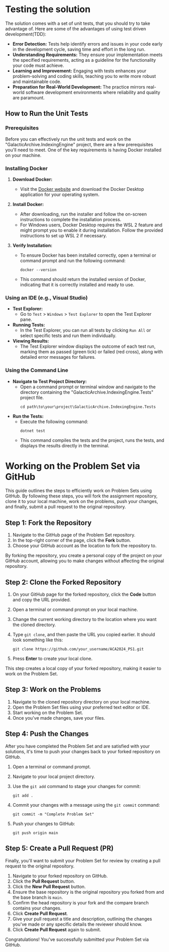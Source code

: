 # Testing the solution
The solution comes with a set of unit tests, that you should try to take advantage of. Here are some of the advantages of using test driven development(TDD):

- **Error Detection:** Tests help identify errors and issues in your code early in the development cycle, saving time and effort in the long run.
- **Understanding Requirements:** They ensure your implementation meets the specified requirements, acting as a guideline for the functionality your code must achieve.
- **Learning and Improvement:** Engaging with tests enhances your problem-solving and coding skills, teaching you to write more robust and maintainable code.
- **Preparation for Real-World Development:** The practice mirrors real-world software development environments where reliability and quality are paramount.

## How to Run the Unit Tests

### Prerequisites
Before you can effectively run the unit tests and work on the "GalacticArchive.IndexingEngine" project, there are a few prerequisites you'll need to meet. One of the key requirements is having Docker installed on your machine.

### Installing Docker

1. **Download Docker:**
   - Visit the [Docker website](https://www.docker.com/get-started) and download the Docker Desktop application for your operating system.

2. **Install Docker:**
   - After downloading, run the installer and follow the on-screen instructions to complete the installation process. 
   - For Windows users, Docker Desktop requires the WSL 2 feature and might prompt you to enable it during installation. Follow the provided instructions to set up WSL 2 if necessary.

3. **Verify Installation:**
   - To ensure Docker has been installed correctly, open a terminal or command prompt and run the following command:
     ```
     docker --version
     ```
   - This command should return the installed version of Docker, indicating that it is correctly installed and ready to use.


### Using an IDE (e.g., Visual Studio)

- **Test Explorer:**
  - Go to `Test` > `Windows` > `Test Explorer` to open the Test Explorer pane.
- **Running Tests:**
  - In the Test Explorer, you can run all tests by clicking `Run All` or select specific tests and run them individually.
- **Viewing Results:**
  - The Test Explorer window displays the outcome of each test run, marking them as passed (green tick) or failed (red cross), along with detailed error messages for failures.

### Using the Command Line

- **Navigate to Test Project Directory:**
  - Open a command prompt or terminal window and navigate to the directory containing the "GalacticArchive.IndexingEngine.Tests" project file.
    ```
    cd path\to\your\project\GalacticArchive.IndexingEngine.Tests
    ```
- **Run the Tests:**
  - Execute the following command:
    ```
    dotnet test
    ```
  - This command compiles the tests and the project, runs the tests, and displays the results directly in the terminal.


# Working on the Problem Set via GitHub

This guide outlines the steps to efficiently work on Problem Sets using GitHub. By following these steps, you will fork the assignment repository, clone it to your local machine, work on the problems, push your changes, and finally, submit a pull request to the original repository.

## Step 1: Fork the Repository

1. Navigate to the GitHub page of the Problem Set repository.
2. In the top-right corner of the page, click the **Fork** button.
3. Choose your GitHub account as the location to fork the repository to.

By forking the repository, you create a personal copy of the project on your GitHub account, allowing you to make changes without affecting the original repository.

## Step 2: Clone the Forked Repository

1. On your GitHub page for the forked repository, click the **Code** button and copy the URL provided.
2. Open a terminal or command prompt on your local machine.
3. Change the current working directory to the location where you want the cloned directory.
4. Type `git clone`, and then paste the URL you copied earlier. It should look something like this:

    ```
    git clone https://github.com/your_username/ACA2024_PS1.git
    ```

5. Press **Enter** to create your local clone.

This step creates a local copy of your forked repository, making it easier to work on the Problem Set.

## Step 3: Work on the Problems

1. Navigate to the cloned repository directory on your local machine.
2. Open the Problem Set files using your preferred text editor or IDE.
3. Start working on the Problem Set.
4. Once you've made changes, save your files.

## Step 4: Push the Changes

After you have completed the Problem Set and are satisfied with your solutions, it's time to push your changes back to your forked repository on GitHub.

1. Open a terminal or command prompt.
2. Navigate to your local project directory.
3. Use the `git add` command to stage your changes for commit:

    ```
    git add .
    ```

4. Commit your changes with a message using the `git commit` command:

    ```
    git commit -m "Complete Problem Set"
    ```

5. Push your changes to GitHub:

    ```
    git push origin main
    ```

## Step 5: Create a Pull Request (PR)

Finally, you'll want to submit your Problem Set for review by creating a pull request to the original repository.

1. Navigate to your forked repository on GitHub.
2. Click the **Pull Request** button.
3. Click the **New Pull Request** button.
4. Ensure the base repository is the original repository you forked from and the base branch is `main`.
5. Confirm the head repository is your fork and the compare branch contains your changes.
6. Click **Create Pull Request**.
7. Give your pull request a title and description, outlining the changes you've made or any specific details the reviewer should know.
8. Click **Create Pull Request** again to submit.

Congratulations! You've successfully submitted your Problem Set via GitHub.
